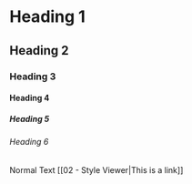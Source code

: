 # Heading 1
## Heading 2
### Heading 3
#### Heading 4
##### Heading 5
###### Heading 6
Normal Text
[[02 - Style Viewer|This is a link]]